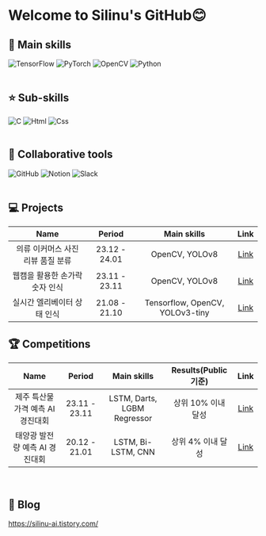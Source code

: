 # Welcome to Silinu's GitHub😊
## 🌟 Main skills <br>
<img alt="TensorFlow" src ="https://img.shields.io/badge/TensorFlow-FF6F00.svg?&style=for-the-badge&logo=TensorFlow&logoColor=white"/> <img alt="PyTorch" src ="https://img.shields.io/badge/PyTorch-EE4C2C.svg?&style=for-the-badge&logo=PyTorch&logoColor=white"/> <img alt="OpenCV" src ="https://img.shields.io/badge/OpenCV-5C3EE8.svg?&style=for-the-badge&logo=OpenCV&logoColor=white"/> <img alt="Python" src ="https://img.shields.io/badge/Python-3776AB.svg?&style=for-the-badge&logo=Python&logoColor=white"/> 
<br><br>

## ⭐ Sub-skills <br>
<img alt="C" src ="https://img.shields.io/badge/C-A8B9CC.svg?&style=for-the-badge&logo=C&logoColor=white"/> <img alt="Html" src ="https://img.shields.io/badge/HTML5-E34F26.svg?&style=for-the-badge&logo=HTML5&logoColor=white"/> <img alt="Css" src ="https://img.shields.io/badge/CSS3-1572B6.svg?&style=for-the-badge&logo=CSS3&logoColor=white"/> 
<br><br>

## 🤝 Collaborative tools <br>
<img alt="GitHub" src ="https://img.shields.io/badge/GitHub-181717.svg?&style=for-the-badge&logo=GitHub&logoColor=white"/> <img alt="Notion" src ="https://img.shields.io/badge/Notion-000000.svg?&style=for-the-badge&logo=Notion&logoColor=white"/> <img alt="Slack" src ="https://img.shields.io/badge/Slack-4A154B.svg?&style=for-the-badge&logo=Slack&logoColor=white"/>
<br><br>

## 💻 Projects <br>
|Name|Period|Main skills|Link|
|:---:|:---:|:---:|:---:|
|의류 이커머스 사진 리뷰 품질 분류|23.12 - 24.01|OpenCV, YOLOv8|[Link](https://github.com/Silinu1016/Project/tree/main/Photo%20Review%20Quality%20Evaluation)|
|웹캠을 활용한 손가락 숫자 인식|23.11 - 23.11|OpenCV, YOLOv8|[Link](https://github.com/Silinu1016/Project/tree/main/Finger%20Detection)|
|실시간 엘리베이터 상태 인식|21.08 - 21.10|Tensorflow, OpenCV, YOLOv3-tiny|[Link](https://github.com/Silinu1016/Project/tree/main/Elevator%20Detection)|


## 🏆 Competitions <br>
|Name|Period|Main skills|Results(Public 기준)|Link|
|:---:|:---:|:---:|:---:|:---:|
|제주 특산물 가격 예측 AI 경진대회|23.11 - 23.11|LSTM, Darts, LGBM Regressor|상위 10% 이내 달성|[Link](https://github.com/Silinu1016/Competition/tree/main/Jeju%20special%20product%20price%20prediction)|
|태양광 발전량 예측 AI 경진대회|20.12 - 21.01|LSTM, Bi-LSTM, CNN|상위 4% 이내 달성|[Link](https://github.com/Silinu1016/Competition/tree/main/Solar%20power%20prediction)|
<br>

## 📒 Blog <br>
https://silinu-ai.tistory.com/
<br><br>

